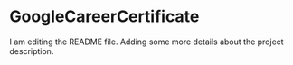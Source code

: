 # GoogleCareerCertificate
I am editing the README file. Adding some more details about the project description.
